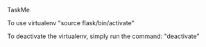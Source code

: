 TaskMe

To use virtualenv
	"source flask/bin/activate"

To deactivate the virtualenv, simply run the command:
	"deactivate"
